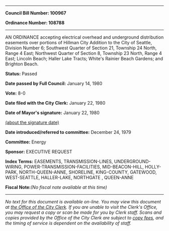 

********

**Council Bill Number: 100967**
   
**Ordinance Number: 108788**
********

 AN ORDINANCE accepting electrical overhead and underground distribution easements over portions of Hillman City Addition to the City of Seattle, Division Number 6; Southwest Quarter of Section 21, Township 24 North, Range 4 East; Northwest Quarter of Section 8, Township 23 North, Range 4 East; Lincoln Beach; Haller Lake Tracts; White's Rainier Beach Gardens; and Brighton Beach.

**Status:** Passed
   
**Date passed by Full Council:** January 14, 1980
   
**Vote:** 8-0
   
**Date filed with the City Clerk:** January 22, 1980
   
**Date of Mayor's signature:** January 22, 1980
   
[(about the signature date)](/~public/approvaldate.htm)
   
   
   
**Date introduced/referred to committee:** December 24, 1979
   
**Committee:** Energy
   
**Sponsor:** EXECUTIVE REQUEST
   
   
**Index Terms:** EASEMENTS, TRANSMISSION-LINES, UNDERGROUND-WIRING, POWER-TRANSMISSION-FACILITIES, MID-BEACON-HILL, HOLLY-PARK, NORTH-QUEEN-ANNE, SHORELINE, KING-COUNTY, GATEWOOD, WEST-SEATTLE, HALLER-LAKE, NORTHGATE , QUEEN-ANNE

**Fiscal Note:**_(No fiscal note available at this time)_
********

_No text for this document is available on-line. You may view this document at [the Office of the City Clerk](http://www.seattle.gov/leg/clerk/contactUs.htm). If you are unable to visit the Clerk's Office, you may request a copy or scan be made for you by Clerk staff. Scans and copies provided by the Office of the City Clerk are subject to [copy fees](http://clerk.seattle.gov/~public/clerkfees.htm), and the timing of service is dependent on the availability of staff._

